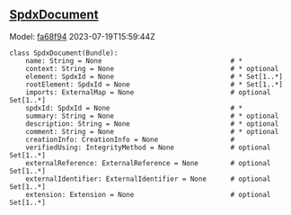 ## [SpdxDocument](https://github.com/spdx/spdx-3-model/blob/main/model/Core/Classes/SpdxDocument.md)
Model: [fa68f94](https://github.com/spdx/spdx-3-model/commit/fa68f942ae1a0d0e8f05df6526f147cbe64183ed) 2023-07-19T15:59:44Z
```
class SpdxDocument(Bundle):
    name: String = None                                # * 
    context: String = None                             # * optional 
    element: SpdxId = None                             # * Set[1..*]
    rootElement: SpdxId = None                         # * Set[1..*]
    imports: ExternalMap = None                        # optional Set[1..*]
    spdxId: SpdxId = None                              # * 
    summary: String = None                             # * optional 
    description: String = None                         # * optional 
    comment: String = None                             # * optional 
    creationInfo: CreationInfo = None                  # 
    verifiedUsing: IntegrityMethod = None              # optional Set[1..*]
    externalReference: ExternalReference = None        # optional Set[1..*]
    externalIdentifier: ExternalIdentifier = None      # optional Set[1..*]
    extension: Extension = None                        # optional Set[1..*]
```
